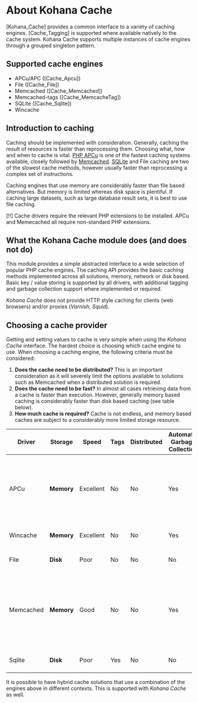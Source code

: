 # About Kohana Cache

[Kohana_Cache] provides a common interface to a variety of caching engines. [Cache_Tagging] is supported where available natively to the cache system. Kohana Cache supports multiple instances of cache engines through a grouped singleton pattern.

## Supported cache engines

 *  APCu/APC ([Cache_Apcu])
 *  File ([Cache_File])
 *  Memcached ([Cache_Memcached])
 *  Memcached-tags ([Cache_MemcacheTag])
 *  SQLite ([Cache_Sqlite])
 *  Wincache

## Introduction to caching

Caching should be implemented with consideration. Generally, caching the result of resources is faster than reprocessing them. Choosing what, how and when to cache is vital. [PHP APCu](https://www.php.net/manual/en/book.apcu.php) is one of the fastest caching systems available, closely followed by [Memcached](http://memcached.org/). [SQLite](http://www.sqlite.org/) and File caching are two of the slowest cache methods, however usually faster than reprocessing a complex set of instructions.

Caching engines that use memory are considerably faster than file based alternatives. But memory is limited whereas disk space is plentiful. If caching large datasets, such as large database result sets, it is best to use file caching.

[!!] Cache drivers require the relevant PHP extensions to be installed. APCu and Memecached all require non-standard PHP extensions.

## What the Kohana Cache module does (and does not do)

This module provides a simple abstracted interface to a wide selection of popular PHP cache engines. The caching API provides the basic caching methods implemented across all solutions, memory, network or disk based. Basic key / value storing is supported by all drivers, with additional tagging and garbage collection support where implemented or required.

_Kohana Cache_ does not provide HTTP style caching for clients (web browsers) and/or proxies (_Varnish_, _Squid_).

## Choosing a cache provider

Getting and setting values to cache is very simple when using the _Kohana Cache_ interface. The hardest choice is choosing which cache engine to use. When choosing a caching engine, the following criteria must be considered:

 1. __Does the cache need to be distributed?__
    This is an important consideration as it will severely limit the options available to solutions such as Memcached when a distributed solution is required.
 2. __Does the cache need to be fast?__
    In almost all cases retrieving data from a cache is faster than execution. However, generally memory based caching is considerably faster than disk based caching (see table below).
 3. __How much cache is required?__
    Cache is not endless, and memory based caches are subject to a considerably more limited storage resource.

| Driver    | Storage    | Speed     | Tags | Distributed | Automatic Garbage Collection | Notes                                                                                                      |
|-----------|------------|-----------|------|-------------|------------------------------|------------------------------------------------------------------------------------------------------------|
| APCu      | __Memory__ | Excellent | No   | No          | Yes                          | Widely available PHP opcode caching solution, improves php execution performance                           |
| Wincache  | __Memory__ | Excellent | No   | No          | Yes                          | Windows variant of APC                                                                                     |
| File      | __Disk__   | Poor      | No   | No          | No                           | Marginally faster than execution                                                                           |
| Memcached | __Memory__ | Good      | No   | No          | Yes                          | Generally fast distributed solution, but has a speed hit due to variable network latency and serialization |
| Sqlite    | __Disk__   | Poor      | Yes  | No          | No                           | Marginally faster than execution                                                                           |

It is possible to have hybrid cache solutions that use a combination of the engines above in different contexts. This is supported with _Kohana Cache_ as well.
